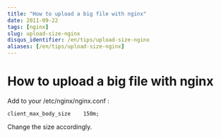 ```yaml
---
title: "How to upload a big file with nginx"
date: 2011-09-22
tags: [nginx]
slug: upload-size-nginx
disqus_identifier: /en/tips/upload-size-nginx
aliases: [/en/tips/upload-size-nginx]
---
```

# How to upload a big file with nginx

Add to your /etc/nginx/nginx.conf :

```
client_max_body_size    150m;
```

Change the size accordingly.


